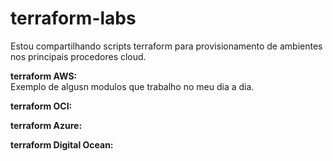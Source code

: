 # terraform-labs

Estou compartilhando scripts terraform para provisionamento de ambientes nos principais procedores cloud.  

**terraform AWS:**  
Exemplo de algusn modulos que trabalho no meu dia a dia.  

**terraform OCI:**

**terraform Azure:**

**terraform Digital Ocean:**
